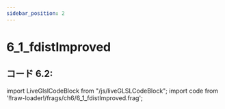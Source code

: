 ```yaml
---
sidebar_position: 2
---
```


# 6_1_fdistImproved
## コード 6.2: 

import LiveGlslCodeBlock from "/js/liveGLSLCodeBlock";
import code from '!!raw-loader!/frags/ch6/6_1_fdistImproved.frag';

<LiveGlslCodeBlock fragName='6_1_fdistImproved.frag' fragCode={code} />

